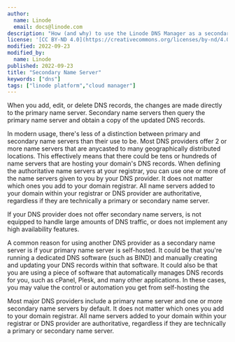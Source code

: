```yaml
---
author:
  name: Linode
  email: docs@linode.com
description: "How (and why) to use the Linode DNS Manager as a secondary name server."
license: '[CC BY-ND 4.0](https://creativecommons.org/licenses/by-nd/4.0)'
modified: 2022-09-23
modified_by:
  name: Linode
published: 2022-09-23
title: "Secondary Name Server"
keywords: ["dns"]
tags: ["linode platform","cloud manager"]
---
```


When you add, edit, or delete DNS records, the changes are made directly to the primary name server. Secondary name servers then query the primary name server and obtain a copy of the updated DNS records. 

In modern usage, there's less of a distinction between primary and secondary name servers than their use to be. Most DNS providers offer 2 or more name servers that are anycasted to many geographically distributed locations. This effectively means that there could be tens or hundreds of name servers that are hosting your domain's DNS records. When defining the authoritative name servers at your registrar, you can use one or more of the name servers given to you by your DNS provider. It does not matter which ones you add to your domain registrar. All name servers added to your domain within your registrar or DNS provider are authoritative, regardless if they are technically a primary or secondary name server.

If your DNS provider does not offer secondary name servers, is not equipped to handle large amounts of DNS traffic, or does not implement any high availability features.

A common reason for using another DNS provider as a secondary name server is if your primary name server is self-hosted. It could be that you're running a dedicated DNS software (such as BIND) and manually creating and updating your DNS records within that software. It could also be that you are using a piece of software that automatically manages DNS records for you, such as cPanel, Plesk, and many other applications. In these cases, you may value the control or automation you get from self-hosting the 

Most major DNS providers include a primary name server and one or more secondary name servers by default. It does not matter which ones you add to your domain registrar. All name servers added to your domain within your registrar or DNS provider are authoritative, regardless if they are technically a primary or secondary name server.